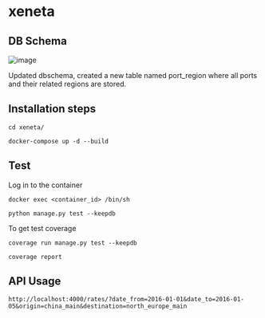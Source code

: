 # xeneta

## DB Schema
![image](https://user-images.githubusercontent.com/26124346/145563288-cdf61869-2350-43be-ace3-97dc9638568e.png)

 Updated dbschema, created a new table named port_region where all ports and their related regions are stored.

## Installation steps
`cd xeneta/`

`docker-compose up -d --build`

## Test
Log in to the container

`docker exec <container_id> /bin/sh`

`python manage.py test --keepdb`

To get test coverage

`coverage run manage.py test --keepdb`

`coverage report`

## API Usage
`http://localhost:4000/rates/?date_from=2016-01-01&date_to=2016-01-05&origin=china_main&destination=north_europe_main`
